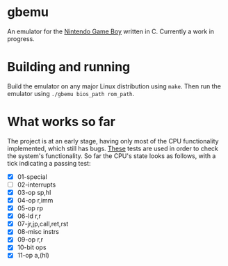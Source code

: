 ﻿# gbemu

An emulator for the [Nintendo Game Boy](https://en.wikipedia.org/wiki/Game_Boy) written in C. Currently a work in progress.
# Building and running
Build the emulator on any major Linux distribution using `make`.
Then run the emulator using `./gbemu bios_path rom_path`.
# What works so far
The project is at an early stage, having only most of the CPU functionality implemented, which still has bugs. [These](https://github.com/retrio/gb-test-roms/tree/master/cpu_instrs) tests are used in order to check the system's functionality. So far the CPU's state looks as follows, with a tick indicating a passing test:
- [x] 01-special
- [ ] 02-interrupts
- [x] 03-op sp,hl
- [x] 04-op r,imm
- [x] 05-op rp
- [x] 06-ld r,r
- [x] 07-jr,jp,call,ret,rst
- [x] 08-misc instrs
- [x] 09-op r,r
- [x] 10-bit ops
- [x] 11-op a,(hl)
